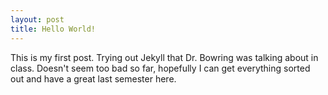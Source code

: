 ```yaml
---
layout: post
title: Hello World!
---
```

This is my first post. Trying out Jekyll that Dr. Bowring was talking about in class. Doesn't seem too bad so far, hopefully I can get everything sorted out and have a great last semester here.